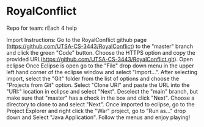 # RoyalConflict
Repo for team: rEach 4 help

Import Instructions:
Go to the RoyalConflict github page (https://github.com/UTSA-CS-3443/RoyalConflict)  to the "master" branch and click the green "Code" button. 
Choose the HTTPS option and copy the provided URL(https://github.com/UTSA-CS-3443/RoyalConflict.git).
Open eclipse 
Once Eclipse is open go to the "File" drop down menu in the upper left hand corner of the eclipse window and select "Import...".
After selecting import, select the "Git" folder from the list of options and choose the "Projects from Git" option.
Select "Clone URl" and paste the URL into the "URI:" location in eclipse and select "Next".
Deselect the "main" branch, but make sure that "master" has a check in the box and click "Next".
Choose a directory to clone to and select "Next".
Once imported to eclipse, go to the Project Explorer and right click the "War" project, go to "Run as..." drop down and Select "Java Application".
Follow the menus and enjoy playing!
